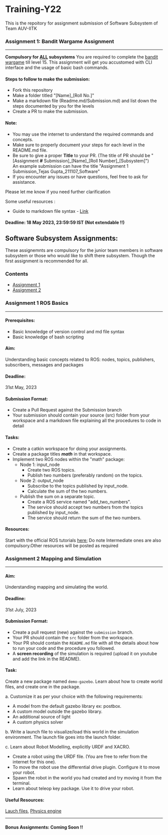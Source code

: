 # Training-Y22

This is the repoitory for assignment submission of Software Subsystem of Team AUV-IITK

### Assignment 1: Bandit Wargame Assignment
----------------------------------------------------------------------
<b>Compulsory for <u>ALL</u> subsystems</b>
 You are required to complete the [bandit wargame](https://overthewire.org/wargames/bandit/) till level 15. This assignment will get you accustomed with CLI interface and the usage of basic bash commands.
 
 #### Steps to follow to make the submission: 
- Fork this repository
- Make a folder titled "[Name]_[Roll No.]" 
- Make a markdown file (Readme.md/Submission.md) and list down the steps documented by you for the levels
- Create a PR to make the submission.

#### Note:
- You may use the internet to understand the required commands and concepts.
- Make sure to properly document your steps for each level in the README.md file.
- Be sure to give a proper **Title** to your PR. (The title of PR should be "[Assignment **#** Submission]\_[Name]\_[Roll Number]\_[Subsystem]")<br>
An example submission can have the title "Assignment 1 Submission\_Tejas Gupta\_211107\_Software"
- If you encounter any issues or have questions, feel free to ask for assistance.

Please let me know if you need further clarification

Some useful resources :
- Guide to markdown file syntax - [Link](https://www.markdownguide.org/basic-syntax/)

#### Deadline: 18 May 2023, 23:59:59 IST (Not extendable !!)


## Software Subsystem Assignments:
These assignemnts are compulsory for the junior team members in software subsystem or those who would like to shift there subsystem. Though the first assignment is recommended for all.
### Contents 
- [Assignment 1](assignment-1-ros-basics)
- [Assignment 2](assignment-2-mapping-and-simulation)
### Assignment 1 ROS Basics
------------------------------------------------------------------------------------------------------
#### Prerequisites:
- Basic knowledge of version control and md file syntax
- Basic knowledge of bash scripting

#### Aim: 
Understanding basic concepts related to ROS: nodes, topics, publishers, subscribers, messages and packages
#### Deadline:
31st May, 2023
#### Submission Format: 
- Create a Pull Request against the Submission branch
- Your submission should contain your source (src) folder from your workspace and a markdown file explaining all the procedures to code in detail

#### Tasks:
- Create a catkin workspace for doing your assignments.
- Create a package titles ***math*** in that workspace.
- Implement two ROS nodes within the "math" package:
    - Node 1: input_node
        - Create two ROS topics.
        - Publish two numbers (preferably random) on the topics.
    - Node 2: output_node
        - Subscribe to the topics published by input_node.
        - Calculate the sum of the two numbers.
    - Publish the sum on a separate topic.
        - Create a ROS service named "add_two_numbers".
        - The service should accept two numbers from the topics published by input_node.
        - The service should return the sum of the two numbers.  
  
#### Resources: 
Start with the official ROS tutorials [here](http://wiki.ros.org/ROS/Tutorials); Do note Intermediate ones are also compulsory.Other resources will be posted as required



### Assignment 2 Mapping and Simulation
----------------------------------------------------------------------

#### Aim: 
Understanding mapping and simulating the world.

#### Deadline:
31st July, 2023

#### Submission Format:
- Create a pull request (new) against the `submission` branch.
- Your PR should contain the `src` folder from the workspace.
- Your PR should contain the `README.md` file with all the details about how to run your code and the procedure you followed.
- A **screen recording** of the simulation is required (upload it on youtube and add the link in the README). 


#### Task:

Create a new package named `demo-gazebo`. Learn about how to create world files, and create one in the package. 

a. Customize it as per your choice with the following requirements:
- A model from the default gazebo library ex: postbox.
- A custom model outside the gazebo library.
- An additional source of light
- A custom physics solver 

b. Write a launch file to visualize/load this world in the simulation environment. The launch file goes into the launch folder.

c. Learn about Robot Modelling, explicitly URDF and XACRO. 
- Create a robot using the URDF file. (You are free to refer from the internet for this one).
- To move the robot use the differential drive plugin. Configure it to move your robot.
- Spawn the robot in the world you had created and try moving it from the terminal.
- Learn about teleop key package. Use it to drive your robot.

#### Useful Resources: 

[Lauch files](http://gazebosim.org/tutorials?tut=ros_roslaunch), [Physics engine](https://gazebosim.org/tutorials?tut=physics_params&cat=physics)

--------------------------------------------------------------------------------------

#### Bonus Assignments: Coming Soon !!


